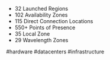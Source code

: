 
- 32 Launched Regions
- 102 Availability Zones
- 115 Direct Connection Locations
- 550+ Points of Presence
- 35 Local Zone
- 29 Wavelength Zones


#hardware #datacenters #infrastructure